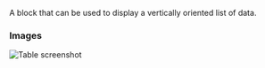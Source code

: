 A block that can be used to display a vertically oriented list of data.

### Images

![Table screenshot](https://gitlab.com/appsemble/appsemble/-/raw/0.18.29/config/assets/list.png)
